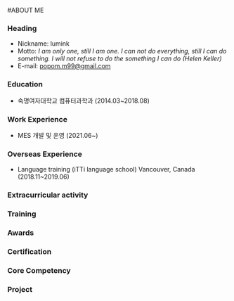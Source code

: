 #ABOUT ME

### Heading
- Nickname: lumink
- Motto: *I am only one, still I am one. I can not do everything, still I can do something. I will not refuse to do the something I can do (Helen Keller)* 
- E-mail: popom.m99@gmail.com

### Education
- 숙명여자대학교 컴퓨터과학과 (2014.03~2018.08)

### Work Experience
- MES 개발 및 운영 (2021.06~)

### Overseas Experience
- Language training (iTTi language school) Vancouver, Canada (2018.11~2019.06)

### Extracurricular activity


### Training


### Awards


### Certification


### Core Competency


### Project

